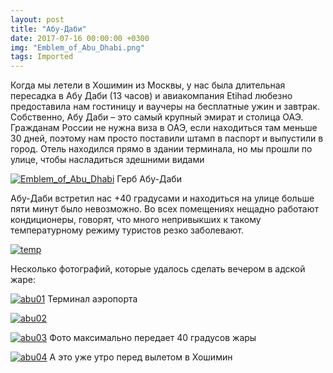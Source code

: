 ```yaml
---
layout: post
title: "Абу-Даби"
date: 2017-07-16 00:00:00 +0300
img: "Emblem_of_Abu_Dhabi.png"
tags: Imported
---
```


Когда мы летели в Хошимин из Москвы, у нас была длительная пересадка в Абу Даби (13 часов) и авиакомпания Etihad любезно предоставила нам гостиницу и ваучеры на бесплатные ужин и завтрак. Собственно, Абу Даби – это самый крупный эмират и столица ОАЭ. Гражданам России не нужна виза в ОАЭ, если находиться там меньше 30 дней, поэтому нам просто поставили штамп в паспорт и выпустили в город. Отель находился прямо в здании терминала, но мы прошли по улице, чтобы насладиться здешними видами

[![Emblem_of_Abu_Dhabi](/blog/assets/img/Emblem_of_Abu_Dhabi.png)](/blog/assets/img/Emblem_of_Abu_Dhabi.png) Герб Абу-Даби

Абу-Даби встретил нас +40 градусами и находиться на улице больше пяти минут было невозможно. Во всех помещениях нещадно работают кондиционеры, говорят, что много непривыкших к такому температурному режиму туристов резко заболевают.

[![temp](/blog/assets/img/temp.jpg)](/blog/assets/img/temp.jpg)

Несколько фотографий, которые удалось сделать вечером в адской жаре:

[![abu01](/blog/assets/img/abu01.jpg)](/blog/assets/img/abu01.jpg) Терминал аэропорта

[![abu02](/blog/assets/img/abu02.jpg)](/blog/assets/img/abu02.jpg)

[![abu03](/blog/assets/img/abu03.jpg)](/blog/assets/img/abu03.jpg) Фото максимально передает 40 градусов жары

[![abu04](/blog/assets/img/abu04.jpg)](/blog/assets/img/abu04.jpg) А это уже утро перед вылетом в Хошимин